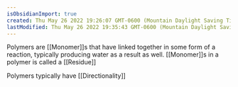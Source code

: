 ```yaml
---
isObsidianImport: true
created: Thu May 26 2022 19:26:07 GMT-0600 (Mountain Daylight Saving Time)
lastModified: Thu May 26 2022 19:35:43 GMT-0600 (Mountain Daylight Saving Time)
---
```

Polymers are [[Monomer]]s that have linked together in some form of a reaction, typically producing water as a result as well. [[Monomer]]s in a polymer is called a [[Residue]]

Polymers typically have [[Directionality]]